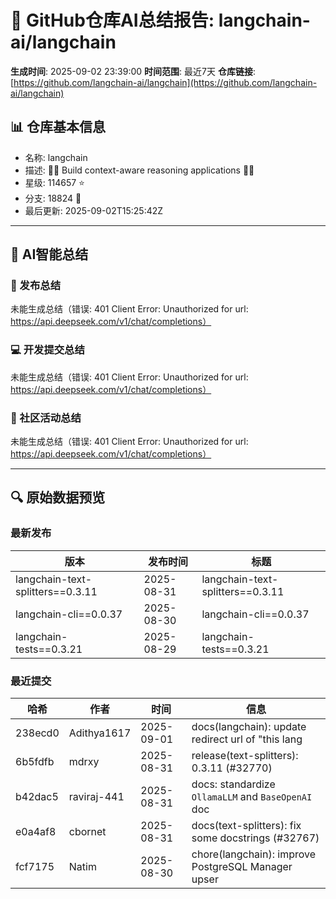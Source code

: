 # 🤖 GitHub仓库AI总结报告: langchain-ai/langchain
**生成时间**: 2025-09-02 23:39:00
**时间范围**: 最近7天
**仓库链接**: [https://github.com/langchain-ai/langchain](https://github.com/langchain-ai/langchain)

## 📊 仓库基本信息
- 名称: langchain
- 描述: 🦜🔗 Build context-aware reasoning applications 🦜🔗
- 星级: 114657 ⭐
- 分支: 18824 🍴
- 最后更新: 2025-09-02T15:25:42Z

---

## 📝 AI智能总结
### 🔖 发布总结
未能生成总结（错误: 401 Client Error: Unauthorized for url: https://api.deepseek.com/v1/chat/completions）

### 💻 开发提交总结
未能生成总结（错误: 401 Client Error: Unauthorized for url: https://api.deepseek.com/v1/chat/completions）

### 📢 社区活动总结
未能生成总结（错误: 401 Client Error: Unauthorized for url: https://api.deepseek.com/v1/chat/completions）

---

## 🔍 原始数据预览
### 最新发布
| 版本 | 发布时间 | 标题 |
|------|----------|------|
| langchain-text-splitters==0.3.11 | 2025-08-31 | langchain-text-splitters==0.3.11 |
| langchain-cli==0.0.37 | 2025-08-30 | langchain-cli==0.0.37 |
| langchain-tests==0.3.21 | 2025-08-29 | langchain-tests==0.3.21 |

### 最近提交
| 哈希 | 作者 | 时间 | 信息 |
|------|------|------|------|
| 238ecd0 | Adithya1617 | 2025-09-01 | docs(langchain): update redirect url of "this lang |
| 6b5fdfb | mdrxy | 2025-08-31 | release(text-splitters): 0.3.11 (#32770) |
| b42dac5 | raviraj-441 | 2025-08-31 | docs: standardize `OllamaLLM` and `BaseOpenAI` doc |
| e0a4af8 | cbornet | 2025-08-31 | docs(text-splitters): fix some docstrings (#32767) |
| fcf7175 | Natim | 2025-08-30 | chore(langchain): improve PostgreSQL Manager upser |
